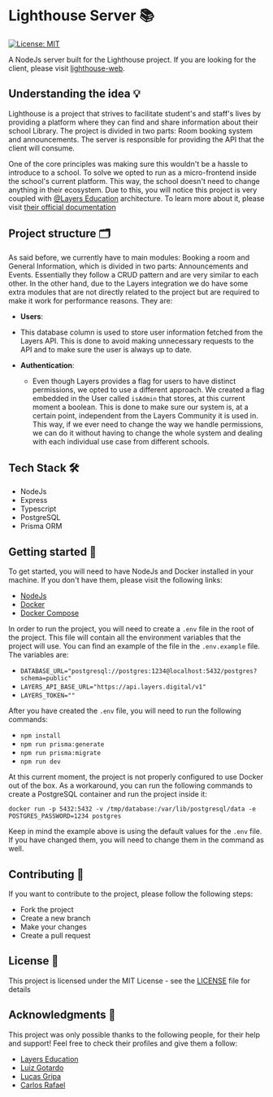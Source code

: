 # Lighthouse Server 📚
[![License: MIT](https://img.shields.io/badge/License-MIT-yellow.svg)](https://opensource.org/licenses/MIT)

A NodeJs server built for the Lighthouse project. If you are looking for the client, please visit [lighthouse-web](https://github.com/ruymon/lighthouse-web).

## Understanding the idea 💡
Lighthouse is a project that strives to facilitate student's and staff's lives by providing a platform where they can find and share information about their school Library. The project is divided in two parts: Room booking system and announcements. The server is responsible for providing the API that the client will consume.

One of the core principles was making sure this wouldn't be a hassle to introduce to a school. To solve we opted to run as a micro-frontend inside the school's current platform. This way, the school doesn't need to change anything in their ecosystem. Due to this, you will notice this project is very coupled with [@Layers Education](https://github.com/layers-digital) architecture. To learn more about it, please visit [their official documentation](https://developers.layers.education/docs/)

## Project structure 🗂
As said before, we currently have to main modules: Booking a room and General Information, which is divided in two parts: Announcements and Events. Essentially they follow a CRUD pattern and are very similar to each other. In the other hand, due to the Layers integration we do have some extra modules that are not directly related to the project but are required to make it work for performance reasons. They are:

- **Users**:
 - This database column is used to store user information fetched from the Layers API. This is done to avoid making unnecessary requests to the API and to make sure the user is always up to date.

- **Authentication**:
  - Even though Layers provides a flag for users to have distinct permissions, we opted to use a different approach. We created a flag embedded in the User called `isAdmin` that stores, at this current moment a boolean. This is done to make sure our system is, at a certain point, independent from the Layers Community it is used in. This way, if we ever need to change the way we handle permissions, we can do it without having to change the whole system and dealing with each individual use case from different schools.

## Tech Stack 🛠
- NodeJs
- Express
- Typescript
- PostgreSQL
- Prisma ORM

## Getting started 🚀
To get started, you will need to have NodeJs and Docker installed in your machine. If you don't have them, please visit the following links:

- [NodeJs](https://nodejs.org/en/)
- [Docker](https://www.docker.com/)
- [Docker Compose](https://docs.docker.com/compose/install/)

In order to run the project, you will need to create a `.env` file in the root of the project. This file will contain all the environment variables that the project will use. You can find an example of the file in the `.env.example` file. The variables are:

- `DATABASE_URL="postgresql://postgres:1234@localhost:5432/postgres?schema=public"`
- `LAYERS_API_BASE_URL="https://api.layers.digital/v1"`
- `LAYERS_TOKEN=""`

After you have created the `.env` file, you will need to run the following commands:

- `npm install`
- `npm run prisma:generate`
- `npm run prisma:migrate`
- `npm run dev`

At this current moment, the project is not properly configured to use Docker out of the box. As a workaround, you can run the following commands to create a PostgreSQL container and run the project inside it:

`docker run -p 5432:5432 -v /tmp/database:/var/lib/postgresql/data -e POSTGRES_PASSWORD=1234 postgres`

Keep in mind the example above is using the default values for the `.env` file. If you have changed them, you will need to change them in the command as well.

## Contributing 🤝
If you want to contribute to the project, please follow the following steps:

- Fork the project
- Create a new branch
- Make your changes
- Create a pull request

## License 📝
This project is licensed under the MIT License - see the [LICENSE](LICENSE) file for details

## Acknowledgments 🙏
This project was only possible thanks to the following people, for their help and support! Feel free to check their profiles and give them a follow:

- [Layers Education](https://layers.education/)
- [Luiz Gotardo](https://github.com/DoginUwU)
- [Lucas Gripa](https://github.com/lucas-grippa)
- [Carlos Rafael](https://github.com/CarlosZoft)
